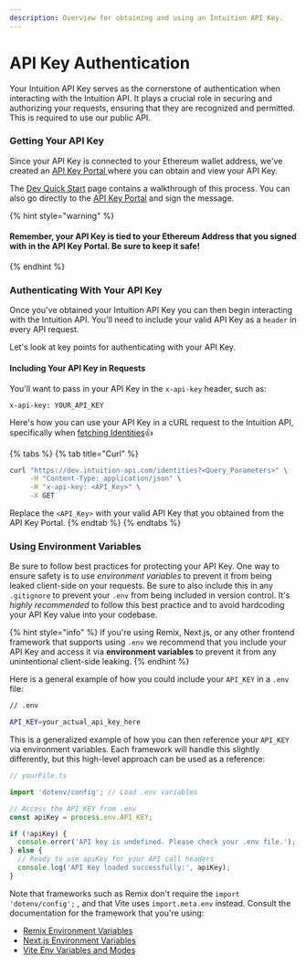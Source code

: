 ```yaml
---
description: Overview for obtaining and using an Intuition API Key.
---
```


# API Key Authentication

Your Intuition API Key serves as the cornerstone of authentication when interacting with the Intuition API. It plays a crucial role in securing and authorizing your requests, ensuring that they are recognized and permitted. This is required to use our public API.

### Getting Your API Key

Since your API Key is connected to your Ethereum wallet address, we've created an [API Key Portal ](https://intuition.sh)where you can obtain and view your API Key.

The [Dev Quick Start](../getting-started/dev-quick-start.md) page contains a walkthrough of this process. You can also go directly to the [API Key Portal](https://intuition.sh) and sign the message.&#x20;

{% hint style="warning" %}
#### Remember, your API Key is tied to your Ethereum Address that you signed with in the API Key Portal.  Be sure to keep it safe!
{% endhint %}

### Authenticating With Your API Key

Once you've obtained your Intuition API Key you can then begin interacting with the Intuition API. You'll need to include your valid API Key as a `header` in every API request.

Let's look at key points for authenticating with your API Key.

#### Including Your API Key in Requests

You'll want to pass in your API Key in the `x-api-key` header, such as:

`x-api-key: YOUR_API_KEY`

Here's how you can use your API Key in a cURL request to the Intuition API, specifically when [fetching Identities](identities/fetch-all-identities.md):thumbsup:

{% tabs %}
{% tab title="Curl" %}
```bash
curl "https://dev.intuition-api.com/identities?<Query_Parameters>" \
     -H "Content-Type: application/json" \
     -H "x-api-key: <API_Key>" \
     -X GET
```

Replace the `<API_Key>` with your valid API Key that you obtained from the API Key Portal.
{% endtab %}
{% endtabs %}

### Using Environment Variables

Be sure to follow best practices for protecting your API Key. One way to ensure safety is to use _environment variables_ to prevent it from being leaked client-side on your requests. Be sure to also include this in any `.gitignore` to prevent your `.env` from being included in version control. It's _highly recommended_ to follow this best practice and to avoid hardcoding your API Key value into your codebase.

{% hint style="info" %}
If you're using Remix, Next.js, or any other frontend framework that supports using `.env` we recommend that you include your API Key and access it via **environment variables** to prevent it from any unintentional client-side leaking.
{% endhint %}

Here is a general example of how you could include your `API_KEY` in a `.env` file:

```bash
// .env

API_KEY=your_actual_api_key_here
```

This is a generalized example of how you can then reference your `API_KEY` via environment variables. Each framework will handle this slightly differently, but this high-level approach can be used as a reference:

```typescript
// yourFile.ts

import 'dotenv/config'; // Load .env variables

// Access the API_KEY from .env
const apiKey = process.env.API_KEY;

if (!apiKey) {
  console.error('API key is undefined. Please check your .env file.');
} else {
  // Ready to use apiKey for your API call headers
  console.log('API Key loaded successfully:', apiKey);
}

```

Note that frameworks such as Remix don't require the `import 'dotenv/config';` , and that Vite uses `import.meta.env` instead. Consult the documentation for the framework that you're using:

* [Remix Environment Variables](https://remix.run/docs/en/main/guides/envvars)
* [Next.js Environment Variables](https://nextjs.org/docs/pages/building-your-application/configuring/environment-variables)
* [Vite Env Variables and Modes](https://vitejs.dev/guide/env-and-mode)
